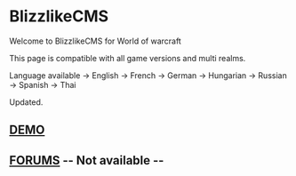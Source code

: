 # BlizzlikeCMS

Welcome to BlizzlikeCMS for World of warcraft

This page is compatible with all game versions and multi realms.


Language available
-> English
-> French
-> German
-> Hungarian
-> Russian
-> Spanish
-> Thai

Updated.


## [DEMO](https://blizzlikecms.rebornspartan.net/)

## [FORUMS](http://#)  -- Not available -- 

